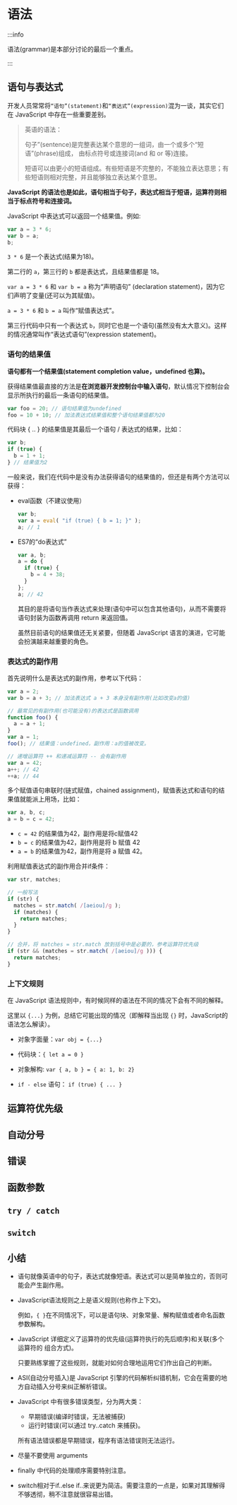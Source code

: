 # 语法

:::info

语法(grammar)是本部分讨论的最后一个重点。

:::

## 语句与表达式

开发人员常常将`“语句”(statement)`和`“表达式”(expression)`混为一谈，其实它们在 JavaScript 中存在一些重要差别。

> 英语的语法：
>
> 句子”(sentence)是完整表达某个意思的一组词，由一个或多个“短语”(phrase)组成， 由标点符号或连接词(and 和 or 等)连接。
>
> 短语可以由更小的短语组成。有些短语是不完整的，不能独立表达意思；有些短语则相对完整，并且能够独立表达某个意思。

**JavaScript 的语法也是如此，语句相当于句子，表达式相当于短语，运算符则相当于标点符号和连接词。**

JavaScript 中表达式可以返回一个结果值。例如:

```javascript
var a = 3 * 6;
var b = a;
b;
```

`3 * 6` 是一个表达式(结果为18)。

第二行的 `a`，第三行的 `b` 都是表达式，且结果值都是 18。

`var a = 3 * 6` 和 `var b = a` 称为“声明语句” (declaration statement)，因为它们声明了变量(还可以为其赋值)。

`a = 3 * 6` 和 `b = a` 叫作“赋值表达式”。

第三行代码中只有一个表达式 `b`，同时它也是一个语句(虽然没有太大意义)。这样的情况通常叫作“表达式语句”(expression statement)。

### 语句的结果值

**语句都有一个结果值(statement completion value，undefined 也算)。**

获得结果值最直接的方法是**在浏览器开发控制台中输入语句**，默认情况下控制台会显示所执行的最后一条语句的结果值。

```javascript
var foo = 20; // 语句结果值为undefined
foo = 10 + 10; // 加法表达式结果值和整个语句结果值都为20
```

代码块 { .. } 的结果值是其最后一个语句 / 表达式的结果，比如：

```javascript
var b;
if (true) {
  b = 1 + 1;
} // 结果值为2
```

一般来说，我们在代码中是没有办法获得语句的结果值的，但还是有两个方法可以获得：

* eval函数（不建议使用）

  ```javascript
  var b;
  var a = eval( "if (true) { b = 1; }" );
  a; // 1
  ```

* ES7的“do表达式”

  ```javascript
  var a, b;
  a = do {
    if (true) {
      b = 4 + 38;
    }
  };
  a; // 42
  ```

  其目的是将语句当作表达式来处理(语句中可以包含其他语句)，从而不需要将语句封装为函数再调用 return 来返回值。

  虽然目前语句的结果值还无关紧要，但随着 JavaScript 语言的演进，它可能会扮演越来越重要的角色。

### 表达式的副作用

首先说明什么是表达式的副作用，参考以下代码：

```javascript
var a = 2;
var b = a + 3; // 加法表达式 a + 3 本身没有副作用(比如改变a的值)

// 最常见的有副作用(也可能没有)的表达式是函数调用
function foo() {
  a = a + 1;
}
var a = 1;
foo(); // 结果值：undefined，副作用：a的值被改变。

// 递增运算符 ++ 和递减运算符 -- 会有副作用
var a = 42;
a++; // 42
++a; // 44
```

多个赋值语句串联时(链式赋值，chained assignment)，赋值表达式和语句的结果值就能派上用场，比如：

```javascript
var a, b, c;
a = b = c = 42;
```

* `c = 42` 的结果值为42，副作用是将c赋值42
* `b = c` 的结果值为42，副作用是将 b 赋值 42
* `a = b` 的结果值为42，副作用是将 a 赋值 42。

利用赋值表达式的副作用合并if条件：

```javascript
var str, matches;

// 一般写法
if (str) {
  matches = str.match( /[aeiou]/g );
  if (matches) {
    return matches;
  }
}

// 合并，将 matches = str.match 放到括号中是必要的，参考运算符优先级
if (str && (matches = str.match( /[aeiou]/g ))) {
  return matches;
}
```

### 上下文规则

在 JavaScript 语法规则中，有时候同样的语法在不同的情况下会有不同的解释。

这里以 `{...}` 为例，总结它可能出现的情况（即解释当出现 `{}` 时，JavaScript的语法怎么解读）。

* 对象字面量：`var obj = {...}`
* 代码块：`{ let a = 0 }`

* 对象解构:  `var { a, b } = { a: 1, b: 2}`
* `if - else` 语句： `if (true) { ... }`

## 运算符优先级

## 自动分号

## 错误

## 函数参数

## `try / catch`

## `switch`

## 小结

* 语句就像英语中的句子，表达式就像短语。表达式可以是简单独立的，否则可能会产生副作用。

* JavaScript语法规则之上是语义规则(也称作上下文)。

  例如，`{ }`在不同情况下，可以是语句块、对象常量、解构赋值或者命名函数参数解构。

* JavaScript 详细定义了运算符的优先级(运算符执行的先后顺序)和关联(多个运算符的 组合方式)。

  只要熟练掌握了这些规则，就能对如何合理地运用它们作出自己的判断。

* ASI(自动分号插入)是 JavaScript 引擎的代码解析纠错机制，它会在需要的地方自动插入分号来纠正解析错误。

* JavaScript 中有很多错误类型，分为两大类：

  * 早期错误(编译时错误，无法被捕获)
  * 运行时错误(可以通过 try..catch 来捕获)。

  所有语法错误都是早期错误，程序有语法错误则无法运行。

* 尽量不要使用 arguments
* finally 中代码的处理顺序需要特别注意。
* switch相对于if..else if..来说更为简洁。需要注意的一点是，如果对其理解得不够透彻，稍不注意就很容易出错。